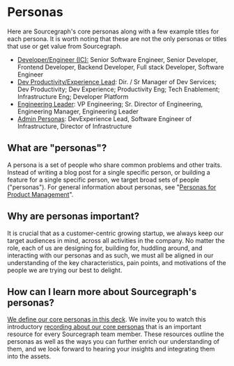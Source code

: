 # Personas

Here are Sourcegraph's core personas along with a few example titles for each persona. It is worth noting that these are not the only personas or titles that use or get value from Sourcegraph.

- [Developer/Engineer (IC):](https://docs.google.com/presentation/d/1aQhcWoWd_LJXdAgEn7JBGnZV5pfN6UJyct2VV-ZiTXI/edit#slide=id.ge9b93ff711_1_0) Senior Software Engineer, Senior Developer, Frontend Developer, Backend Developer, Full stack Developer, Software Engineer
- [Dev Productivity/Experience Lead](https://docs.google.com/presentation/d/1aQhcWoWd_LJXdAgEn7JBGnZV5pfN6UJyct2VV-ZiTXI/edit#slide=id.ge9b93ff711_0_19): Dir. / Sr Manager of Dev Services; Dev Productivity; Dev Experience; Productivity Eng; Tech Enablement; Infrastructure Eng; Developer Platform
- [Engineering Leader](https://docs.google.com/presentation/d/1aQhcWoWd_LJXdAgEn7JBGnZV5pfN6UJyct2VV-ZiTXI/edit#slide=id.ge9b93ff711_0_46): VP Engineering; Sr. Director of Engineering, Engineering Manager, Engineering Leader
- [Admin Personas](../../../strategy-goals/strategy/admin-exp/admin-exp-personas.md): DevExperience Lead, Software Engineer of Infrastructure, Director of Infrastructure

## What are "personas"?

A persona is a set of people who share common problems and other traits. Instead of writing a blog post for a single specific person, or building a feature for a single specific person, we target broad sets of people ("personas"). For general information about personas, see "[Personas for Product Management](https://svpg.com/personas-for-product-management/)".

## Why are personas important?

It is crucial that as a customer-centric growing startup, we always keep our target audiences in mind, across all activities in the company. No matter the role, each of us are designing for, building for, huddling around, and interacting with our personas and as such, we must all be aligned in our understanding of the key characteristics, pain points, and motivations of the people we are trying our best to delight.

## How can I learn more about Sourcegraph's personas?

[We define our core personas in this deck](https://docs.google.com/presentation/d/1aQhcWoWd_LJXdAgEn7JBGnZV5pfN6UJyct2VV-ZiTXI/edit#slide=id.gea500549b8_1_6). We invite you to watch this introductory [recording about our core personas](https://drive.google.com/file/d/1jH2aQdShBHjGEzTmi8Tn64QKJY66arop/view?usp=sharing) that is an important resource for every Sourcegraph team member. These resources outline the personas as well as the ways you can further enrich our understanding of them, and we look forward to hearing your insights and integrating them into the assets.
